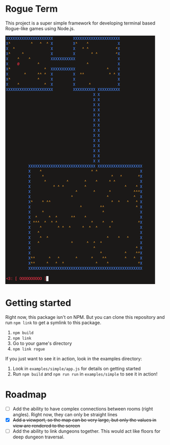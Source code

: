 # Rogue Term
This project is a super simple framework for developing terminal based Rogue-like games using Node.js.

<img src="./assets/sample.png" />

# Getting started
Right now, this package isn't on NPM.  But you can clone this repository and run `npm link` to get a symlink to this package.

1. `npm build`
2. `npm link`
3. Go to your game's directory
4. `npm link rogue`

If you just want to see it in action, look in the examples directory:


1. Look in `examples/simple/app.js` for details on getting started
1. Run `npm build` and `npm run run` in `examples/simple` to see it in action!

# Roadmap

- [ ] Add the ability to have complex connections between rooms (right angles).  Right now, they can only be straight lines
- [x] ~~Add a viewport, so the map can be very large, but only the values in view are rendered to the screen~~
- [ ] Add the ability to link dungeons together.  This would act like floors for deep dungeon traversal.
